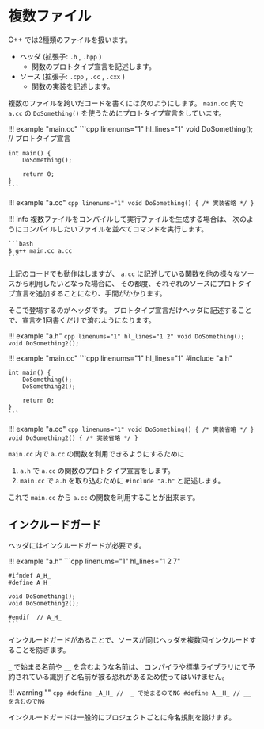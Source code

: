 # 複数ファイル

C++ では2種類のファイルを扱います。

- ヘッダ (拡張子: `.h` , `.hpp` )
    - 関数のプロトタイプ宣言を記述します。
- ソース (拡張子: `.cpp` , `.cc` , `.cxx` )
    - 関数の実装を記述します。

複数のファイルを跨いだコードを書くには次のようにします。
`main.cc` 内で `a.cc` の `DoSomething()` を使うためにプロトタイプ宣言をしています。

!!! example "main.cc"
    ```cpp linenums="1" hl_lines="1"
    void DoSomething(); // プロトタイプ宣言

    int main() {
        DoSomething();

        return 0;
    }
    ```

!!! example "a.cc"
    ```cpp linenums="1"
    void DoSomething() { /* 実装省略 */ }
    ```

!!! info
    複数ファイルをコンパイルして実行ファイルを生成する場合は、
    次のようにコンパイルしたいファイルを並べてコマンドを実行します。

    ```bash
    $ g++ main.cc a.cc
    ```

上記のコードでも動作はしますが、
`a.cc` に記述している関数を他の様々なソースから利用したいとなった場合に、
その都度、それぞれのソースにプロトタイプ宣言を追加することになり、手間がかかります。

そこで登場するのがヘッダです。
プロトタイプ宣言だけヘッダに記述することで、宣言を1回書くだけで済むようになります。

!!! example "a.h"
    ```cpp linenums="1" hl_lines="1 2"
    void DoSomething();
    void DoSomething2();
    ```

!!! example "main.cc"
    ```cpp linenums="1" hl_lines="1"
    #include "a.h"

    int main() {
        DoSomething();
        DoSomething2();

        return 0;
    }
    ```

!!! example "a.cc"
    ```cpp linenums="1"
    void DoSomething() { /* 実装省略 */ }
    void DoSomething2() { /* 実装省略 */ }
    ```

`main.cc` 内で `a.cc` の関数を利用できるようにするために

1. `a.h` で `a.cc` の関数のプロトタイプ宣言をします。
2. `main.cc` で `a.h` を取り込むために `#include "a.h"` と記述します。

これで `main.cc` から `a.cc` の関数を利用することが出来ます。

## インクルードガード

ヘッダにはインクルードガードが必要です。

!!! example "a.h"
    ```cpp linenums="1" hl_lines="1 2 7"

    #ifndef A_H_
    #define A_H_

    void DoSomething();
    void DoSomething2();

    #endif  // A_H_
    ```

インクルードガードがあることで、ソースが同じヘッダを複数回インクルードすることを防ぎます。

`_` で始まる名前や `__` を含むような名前は、
コンパイラや標準ライブラリにて予約されている識別子と名前が被る恐れがあるため使ってはいけません。

!!! warning ""
    ```cpp
    #define _A_H_ //  _ で始まるのでNG
    #define A__H_ // __ を含むのでNG
    ```

インクルードガードは一般的にプロジェクトごとに命名規則を設けます。